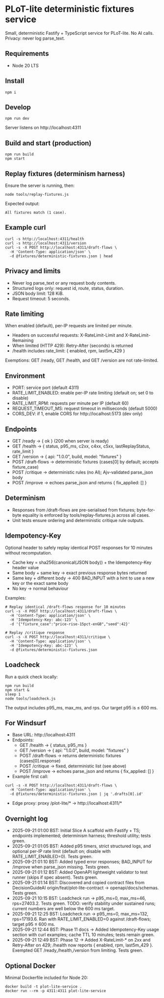 # PLoT-lite deterministic fixtures service

Small, deterministic Fastify + TypeScript service for PLoT-lite. No AI calls. Privacy: never log parse_text.

## Requirements
- Node 20 LTS

## Install

```
npm i
```

## Develop

```
npm run dev
```

Server listens on http://localhost:4311

## Build and start (production)

```
npm run build
npm start
```

## Replay fixtures (determinism harness)

Ensure the server is running, then:

```
node tools/replay-fixtures.js
```

Expected output:

```
All fixtures match (1 case).
```

## Example curl

```
curl -s http://localhost:4311/health
curl -s http://localhost:4311/version
curl -s -X POST http://localhost:4311/draft-flows \
  -H 'Content-Type: application/json' \
  -d @fixtures/deterministic-fixtures.json | head
```

## Privacy and limits
- Never log parse_text or any request body contents.
- Structured logs only: request id, route, status, duration.
- JSON body limit: 128 KiB.
- Request timeout: 5 seconds.

## Rate limiting

When enabled (default), per-IP requests are limited per minute.
- Headers on successful requests: X-RateLimit-Limit and X-RateLimit-Remaining
- When limited (HTTP 429): Retry-After (seconds) is returned
- /health includes rate_limit: { enabled, rpm, last5m_429 }

Exemptions: GET /ready, GET /health, and GET /version are not rate-limited.

## Environment

- PORT: service port (default 4311)
- RATE_LIMIT_ENABLED: enable per-IP rate limiting (default on; set 0 to disable)
- RATE_LIMIT_RPM: requests per minute per IP (default 60)
- REQUEST_TIMEOUT_MS: request timeout in milliseconds (default 5000)
- CORS_DEV: if 1, enable CORS for http://localhost:5173 (dev only)

## Endpoints

- GET /ready → { ok } (200 when server is ready)
- GET /health → { status, p95_ms, c2xx, c4xx, c5xx, lastReplayStatus, rate_limit }
- GET /version → { api: "1.0.0", build, model: "fixtures" }
- POST /draft-flows → deterministic fixtures (cases[0] by default; accepts fixture_case)
- POST /critique → deterministic rules (no AI); Ajv-validated parse_json body
- POST /improve → echoes parse_json and returns { fix_applied: [] }

## Determinism

- Responses from /draft-flows are pre-serialised from fixtures; byte-for-byte equality is enforced by tools/replay-fixtures.js across all cases.
- Unit tests ensure ordering and deterministic critique rule outputs.

## Idempotency-Key

Optional header to safely replay identical POST responses for 10 minutes without recomputation.

- Cache key = sha256(canonical(JSON body)) + the Idempotency-Key header value
- Same body + same key → exact previous response bytes returned
- Same key + different body → 400 BAD_INPUT with a hint to use a new key or the exact same body
- No key → normal behaviour

Examples:

```
# Replay identical /draft-flows response for 10 minutes
curl -s -X POST http://localhost:4311/draft-flows \
  -H 'Content-Type: application/json' \
  -H 'Idempotency-Key: abc-123' \
  -d '{"fixture_case":"price-rise-15pct-enGB","seed":42}'

# Replay /critique response
curl -s -X POST http://localhost:4311/critique \
  -H 'Content-Type: application/json' \
  -H 'Idempotency-Key: abc-123' \
  -d @fixtures/deterministic-fixtures.json
```

## Loadcheck

Run a quick check locally:

```
npm run build
npm start &
sleep 1
node tools/loadcheck.js
```

The output includes p95_ms, max_ms, and rps. Our target p95 is ≤ 600 ms.

## For Windsurf

- Base URL: http://localhost:4311
- Endpoints:
  - GET /health → { status, p95_ms }
  - GET /version → { api: "1.0.0", build, model: "fixtures" }
  - POST /draft-flows → returns deterministic fixtures (cases[0].response)
  - POST /critique → fixed, deterministic list (see above)
  - POST /improve → echoes parse_json and returns { fix_applied: [] }
- Example first call:

```
curl -s -X POST http://localhost:4311/draft-flows \
  -H 'Content-Type: application/json' \
  -d @fixtures/deterministic-fixtures.json | jq '.drafts[0].id'
```

- Edge proxy: proxy /plot-lite/* → http://localhost:4311/*

## Overnight log

- 2025-09-21 01:00 BST: Initial Slice A scaffold with Fastify + TS; endpoints implemented; determinism harness; threshold utility; tests green.
- 2025-09-21 01:05 BST: Added p95 timers, strict structured logs, and optional per-IP rate limit (default on; disable with RATE_LIMIT_ENABLED=0). Tests green.
- 2025-09-21 01:10 BST: Added typed error responses; BAD_INPUT for /improve when parse_json missing. Tests green.
- 2025-09-21 01:12 BST: Added OpenAPI lightweight validator to test runner (skips if spec absent). Tests green.
- 2025-09-21 01:14 BST: Discovered and copied contract files from DecisionGuideAI origin/feat/plot-lite-contract → openapi/docs/schemas. Tests green.
- 2025-09-21 10:15 BST: Loadcheck run → p95_ms=0, max_ms=46, rps=27403.2. Tests green. TODO: verify stability under sustained runs; current numbers are well below the 600 ms target.
- 2025-09-21 12:25 BST: Loadcheck run → p95_ms=0, max_ms=132, rps=17193.6. Ran with RATE_LIMIT_ENABLED=0 against /draft-flows; target p95 ≤ 600 ms.
- 2025-09-21 12:44 BST: Phase 11 docs → Added Idempotency-Key usage section with curl examples; cache TTL 10 minutes; tests remain green.
- 2025-09-21 12:49 BST: Phase 12 → Added X-RateLimit-* on 2xx and Retry-After on 429; /health now reports { enabled, rpm, last5m_429 }. Exempted GET /ready,/health,/version from limiting. Tests green.

## Optional Docker
Minimal Dockerfile included for Node 20:

```
docker build -t plot-lite-service .
docker run --rm -p 4311:4311 plot-lite-service
```
